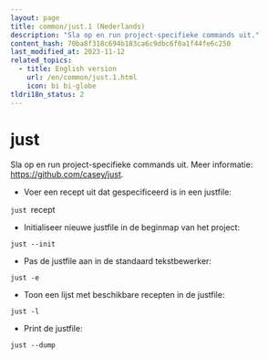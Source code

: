 ```yaml
---
layout: page
title: common/just.1 (Nederlands)
description: "Sla op en run project-specifieke commands uit."
content_hash: 70ba8f318c694b183ca6c9dbc6f0a1f44fe6c250
last_modified_at: 2023-11-12
related_topics:
  - title: English version
    url: /en/common/just.1.html
    icon: bi bi-globe
tldri18n_status: 2
---
```

# just

Sla op en run project-specifieke commands uit.
Meer informatie: <https://github.com/casey/just>.

- Voer een recept uit dat gespecificeerd is in een justfile:

`just `<span class="tldr-var badge badge-pill bg-dark-lm bg-white-dm text-white-lm text-dark-dm font-weight-bold">recept</span>

- Initialiseer nieuwe justfile in de beginmap van het project:

`just --init`

- Pas de justfile aan in de standaard tekstbewerker:

`just -e`

- Toon een lijst met beschikbare recepten in de justfile:

`just -l`

- Print de justfile:

`just --dump`
